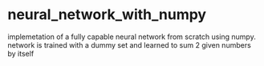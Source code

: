 # neural_network_with_numpy
implemetation of a fully capable neural network from scratch using numpy.
network is trained with a dummy set and learned to sum 2 given numbers by itself
